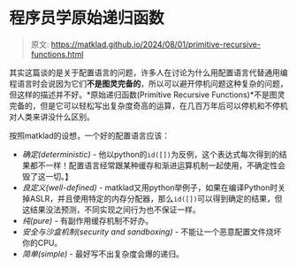 # 程序员学原始递归函数

> 原文: https://matklad.github.io/2024/08/01/primitive-recursive-functions.html

其实这篇谈的是关于配置语言的问题，许多人在讨论为什么用配置语言代替通用编程语言时会说因为它们**不是图灵完备的**，所以可以避开停机问题这种复杂的问题，但这样的描述并不好。*原始递归函数(Primitive Recursive Functions)*不是图灵完备的，但是它可以轻松写出复杂度奇高的运算，在几百万年后可以停机和不停机对人类来讲没什么区别。

按照matklad的设想，一个好的配置语言应该：

+ *确定(deterministic)* - 他以python的`id([])`为反例，这个表达式每次得到的结果都不一样！配置语言经常跟某种缓存和渐进运算机制一起使用，不确定性会毁了这一切。】
+ *良定义(well-defined)* - matklad又用python举例子，如果在编译Python时关掉ASLR，并且使用特定的内存分配器，那么`id([])`可以得到确定的结果，但这结果没法预测，不同实现之间行为也不保证一样。
+ *纯(pure)* - 有副作用缓存机制不好办。
+ *安全与沙盒机制(security and sandboxing)* - 不能让一个恶意配置文件烧坏你的CPU。
+ *简单(simple)* - 最好写不出复杂度会爆的递归。